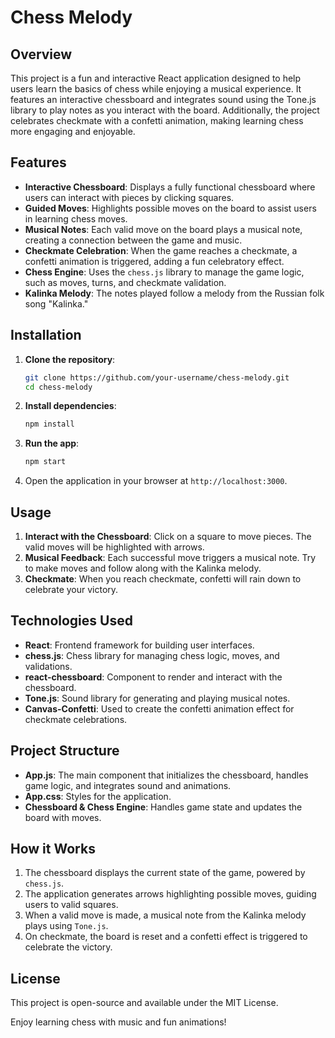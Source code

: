 # Chess Melody

## Overview

This project is a fun and interactive React application designed to help users learn the basics of chess while enjoying a musical experience. It features an interactive chessboard and integrates sound using the Tone.js library to play notes as you interact with the board. Additionally, the project celebrates checkmate with a confetti animation, making learning chess more engaging and enjoyable.

## Features

- **Interactive Chessboard**: Displays a fully functional chessboard where users can interact with pieces by clicking squares.
- **Guided Moves**: Highlights possible moves on the board to assist users in learning chess moves.
- **Musical Notes**: Each valid move on the board plays a musical note, creating a connection between the game and music.
- **Checkmate Celebration**: When the game reaches a checkmate, a confetti animation is triggered, adding a fun celebratory effect.
- **Chess Engine**: Uses the `chess.js` library to manage the game logic, such as moves, turns, and checkmate validation.
- **Kalinka Melody**: The notes played follow a melody from the Russian folk song "Kalinka."

## Installation

1. **Clone the repository**:
   ```bash
   git clone https://github.com/your-username/chess-melody.git
   cd chess-melody
   ```

2. **Install dependencies**:
   ```bash
   npm install
   ```

3. **Run the app**:
   ```bash
   npm start
   ```

4. Open the application in your browser at `http://localhost:3000`.

## Usage

1. **Interact with the Chessboard**: Click on a square to move pieces. The valid moves will be highlighted with arrows.
2. **Musical Feedback**: Each successful move triggers a musical note. Try to make moves and follow along with the Kalinka melody.
3. **Checkmate**: When you reach checkmate, confetti will rain down to celebrate your victory.

## Technologies Used

- **React**: Frontend framework for building user interfaces.
- **chess.js**: Chess library for managing chess logic, moves, and validations.
- **react-chessboard**: Component to render and interact with the chessboard.
- **Tone.js**: Sound library for generating and playing musical notes.
- **Canvas-Confetti**: Used to create the confetti animation effect for checkmate celebrations.

## Project Structure

- **App.js**: The main component that initializes the chessboard, handles game logic, and integrates sound and animations.
- **App.css**: Styles for the application.
- **Chessboard & Chess Engine**: Handles game state and updates the board with moves.

## How it Works

1. The chessboard displays the current state of the game, powered by `chess.js`.
2. The application generates arrows highlighting possible moves, guiding users to valid squares.
3. When a valid move is made, a musical note from the Kalinka melody plays using `Tone.js`.
4. On checkmate, the board is reset and a confetti effect is triggered to celebrate the victory.

## License

This project is open-source and available under the MIT License.

Enjoy learning chess with music and fun animations!
